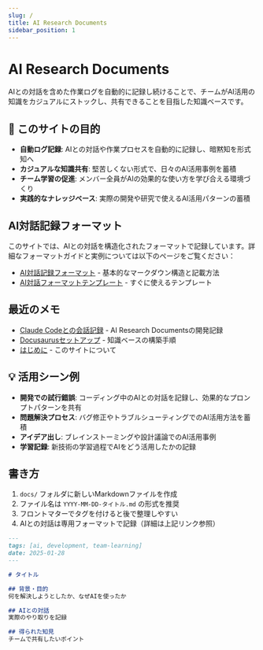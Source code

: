 ```yaml
---
slug: /
title: AI Research Documents
sidebar_position: 1
---
```


# AI Research Documents

AIとの対話を含めた作業ログを自動的に記録し続けることで、チームがAI活用の知識をカジュアルにストックし、共有できることを目指した知識ベースです。

## 🎯 このサイトの目的

- **自動ログ記録**: AIとの対話や作業プロセスを自動的に記録し、暗黙知を形式知へ
- **カジュアルな知識共有**: 堅苦しくない形式で、日々のAI活用事例を蓄積
- **チーム学習の促進**: メンバー全員がAIの効果的な使い方を学び合える環境づくり
- **実践的なナレッジベース**: 実際の開発や研究で使えるAI活用パターンの蓄積

## AI対話記録フォーマット

このサイトでは、AIとの対話を構造化されたフォーマットで記録しています。詳細なフォーマットガイドと実例については以下のページをご覧ください：

- [AI対話記録フォーマット](/2025-01-28-ai-dialogue-format) - 基本的なマークダウン構造と記載方法
- [AI対話フォーマットテンプレート](/ai-dialogue-format-template) - すぐに使えるテンプレート

## 最近のメモ

- [Claude Codeとの会話記録](/2025-01-28-claude-code-conversations) - AI Research Documentsの開発記録
- [Docusaurusセットアップ](/2025-01-28-docusaurus-setup) - 知識ベースの構築手順
- [はじめに](/2025-01-28-getting-started) - このサイトについて

## 💡 活用シーン例

- **開発での試行錯誤**: コーディング中のAIとの対話を記録し、効果的なプロンプトパターンを共有
- **問題解決プロセス**: バグ修正やトラブルシューティングでのAI活用方法を蓄積
- **アイデア出し**: ブレインストーミングや設計議論でのAI活用事例
- **学習記録**: 新技術の学習過程でAIをどう活用したかの記録

## 書き方

1. `docs/` フォルダに新しいMarkdownファイルを作成
2. ファイル名は `YYYY-MM-DD-タイトル.md` の形式を推奨
3. フロントマターでタグを付けると後で整理しやすい
4. AIとの対話は専用フォーマットで記録（詳細は上記リンク参照）

```markdown
---
tags: [ai, development, team-learning]
date: 2025-01-28
---

# タイトル

## 背景・目的
何を解決しようとしたか、なぜAIを使ったか

## AIとの対話
実際のやり取りを記録

## 得られた知見
チームで共有したいポイント
```